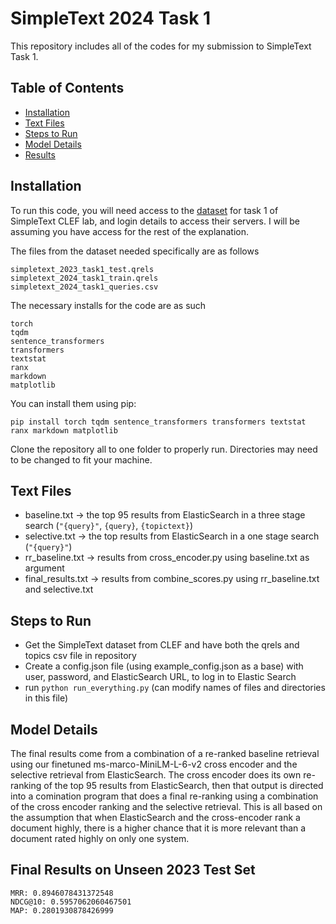 # SimpleText 2024 Task 1

This repository includes all of the codes for my submission to SimpleText Task 1.

## Table of Contents

- [Installation](#Installation)
- [Text Files](#Text-Files)
- [Steps to Run](#Steps-to-Run)
- [Model Details](#Model-Details)
- [Results](#Final-Results-on-Unseen-2023-Test-Set)

## Installation

To run this code, you will need access to the [dataset](https://simpletext-project.com/2024/en/) for task 1 of SimpleText CLEF lab, and login details to access their servers. I will be assuming you have access for the rest of the explanation.

The files from the dataset needed specifically are as follows

    simpletext_2023_task1_test.qrels
    simpletext_2024_task1_train.qrels
    simpletext_2024_task1_queries.csv

The necessary installs for the code are as such

    torch
    tqdm
    sentence_transformers
    transformers
    textstat
    ranx
    markdown
    matplotlib

You can install them using pip:

    pip install torch tqdm sentence_transformers transformers textstat ranx markdown matplotlib
    
Clone the repository all to one folder to properly run. Directories may need to be changed to fit your machine.

## Text Files
- baseline.txt -> the top 95 results from ElasticSearch in a three stage search (`"{query}"`, `{query}`, `{topictext}`)
- selective.txt -> the top results from ElasticSearch in a one stage search (`"{query}"`)
- rr_baseline.txt -> results from cross_encoder.py using baseline.txt as argument
- final_results.txt -> results from combine_scores.py using rr_baseline.txt and selective.txt

## Steps to Run

- Get the SimpleText dataset from CLEF and have both the qrels and topics csv file in repository
- Create a config.json file (using example_config.json as a base) with user, password, and ElasticSearch URL, to log in to Elastic Search
- run `python run_everything.py` (can modify names of files and directories in this file)

## Model Details

The final results come from a combination of a re-ranked baseline retrieval using our finetuned ms-marco-MiniLM-L-6-v2 cross encoder and the selective retrieval from ElasticSearch. The cross encoder does its own re-ranking of the top 95 results from ElasticSearch, then that output is directed into a comination program that does a final re-ranking using a combination of the cross encoder ranking and the selective retrieval. This is all based on the assumption that when ElasticSearch and the cross-encoder rank a document highly, there is a higher chance that it is more relevant than a document rated highly on only one system.

## Final Results on Unseen 2023 Test Set

    MRR: 0.8946078431372548
    NDCG@10: 0.5957062060467501
    MAP: 0.2801930878426999